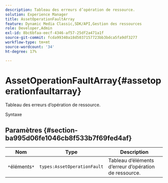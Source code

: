 ```yaml
---
description: Tableau des erreurs d’opération de ressource.
solution: Experience Manager
title: AssetOperationFaultArray
feature: Dynamic Media Classic,SDK/API,Gestion des ressources
role: Developer,Admin
exl-id: 8bc6bfaa-eecf-4346-af57-25df2a471a1f
source-git-commit: fcda99340a18d5037157723bb3bdca5fa9df3277
workflow-type: tm+mt
source-wordcount: '34'
ht-degree: 17%

---
```


# AssetOperationFaultArray{#assetoperationfaultarray}

Tableau des erreurs d’opération de ressource.

Syntaxe

## Paramètres {#section-ba995d06fe1046cb8f533b7f69fed4af}

| Nom | Type | Description |
|---|---|---|
| `*`éléments`*` | `types:AssetOperationFault` | Tableau d’éléments d’erreur d’opération de ressource. |
